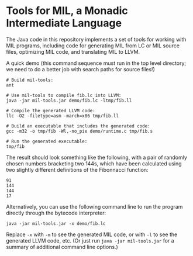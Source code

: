 # Tools for MIL, a Monadic Intermediate Language

The Java code in this repository implements a set of tools for
working with MIL programs, including code for generating MIL from
LC or MIL source files, optimizing MIL code, and translating MIL
to LLVM.

A quick demo (this command sequence must run in the top level
directory; we need to do a better job with search paths for
source files!)

    # Build mil-tools:
    ant

    # Use mil-tools to compile fib.lc into LLVM:
    java -jar mil-tools.jar demo/fib.lc -ltmp/fib.ll

    # Compile the generated LLVM code:
    llc -O2 -filetype=asm -march=x86 tmp/fib.ll

    # Build an executable that includes the generated code:
    gcc -m32 -o tmp/fib -Wl,-no_pie demo/runtime.c tmp/fib.s

    # Run the generated executable:
    tmp/fib

The result should look something like the following, with a
pair of randomly chosen numbers bracketing two 144s, which
have been calculated using two slightly different definitions
of the Fibonnacci function:

    91
    144
    144
    17

Alternatively, you can use the following command line to run
the program directly through the bytecode interpreter:

    java -jar mil-tools.jar -x demo/fib.lc

Replace `-x` with `-m` to see the generated MIL code, or
with `-l` to see the generated LLVM code, etc.  (Or just
run `java -jar mil-tools.jar` for a summary of additional
command line options.)


